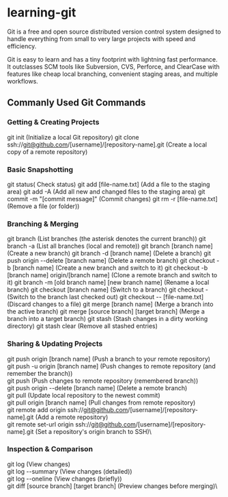 # learning-git

Git is a free and open source distributed version control system designed to handle everything from small to very large projects with speed and efficiency.

Git is easy to learn and has a tiny footprint with lightning fast performance. It outclasses SCM tools like Subversion, CVS, Perforce, and ClearCase with features like cheap local branching, convenient staging areas, and multiple workflows.

## Commanly Used Git Commands

### Getting & Creating Projects

git init (Initialize a local Git repository)
git clone ssh://git@github.com/[username]/[repository-name].git	(Create a local copy of a remote repository)


### Basic Snapshotting

git status(	Check status)
git add [file-name.txt]	(Add a file to the staging area)
git add -A	(Add all new and changed files to the staging area)
git commit -m "[commit message]"	(Commit changes)
git rm -r [file-name.txt]	(Remove a file (or folder))


### Branching & Merging

git branch	(List branches (the asterisk denotes the current branch))
git branch -a	(List all branches (local and remote))
git branch [branch name]	(Create a new branch)
git branch -d [branch name]	(Delete a branch)
git push origin --delete [branch name]	(Delete a remote branch)
git checkout -b [branch name]	(Create a new branch and switch to it)
git checkout -b [branch name] origin/[branch name]	(Clone a remote branch and switch to it)
git branch -m [old branch name] [new branch name]	(Rename a local branch)
git checkout [branch name]	(Switch to a branch)
git checkout -	(Switch to the branch last checked out)
git checkout -- [file-name.txt]	(Discard changes to a file)
git merge [branch name]	(Merge a branch into the active branch)
git merge [source branch] [target branch]	(Merge a branch into a target branch)
git stash	(Stash changes in a dirty working directory)
git stash clear	(Remove all stashed entries)


### Sharing & Updating Projects

git push origin [branch name]	(Push a branch to your remote repository)\
git push -u origin [branch name]	(Push changes to remote repository (and remember the branch))\
git push	(Push changes to remote repository (remembered branch))\
git push origin --delete [branch name]	(Delete a remote branch)\
git pull	(Update local repository to the newest commit)\
git pull origin [branch name]	(Pull changes from remote repository)\
git remote add origin ssh://git@github.com/[username]/[repository-name].git	(Add a remote repository)\
git remote set-url origin ssh://git@github.com/[username]/[repository-name].git	(Set a repository's origin branch to SSH)\


### Inspection & Comparison

git log	(View changes)\
git log --summary	(View changes (detailed))\
git log --oneline	(View changes (briefly))\
git diff [source branch] [target branch]	(Preview changes before merging)\

